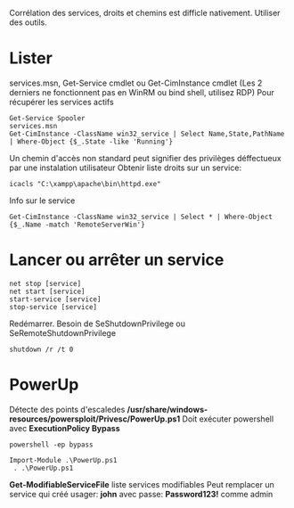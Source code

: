 Corrélation des services, droits et chemins est difficle nativement. Utiliser des outils.

# Lister
services.msn, Get-Service cmdlet ou Get-CimInstance cmdlet (Les 2 derniers ne fonctionnent pas en WinRM ou bind shell, utilisez RDP)
Pour récupérer les services actifs
~~~~~~~~~~~~~~~~~~~~~~~~~~~~~~~~~
Get-Service Spooler
services.msn
Get-CimInstance -ClassName win32_service | Select Name,State,PathName | Where-Object {$_.State -like 'Running'}
~~~~~~~~~~~~~~~~~~~~~~~~~~~~~~~~~
Un chemin d'accès non standard peut signifier des privilèges déffectueux par une instalation utilisateur
Obtenir liste droits sur un service:
~~~~~~~~~~~~~~~~~~~~~~~~~~~~~~~~~
icacls "C:\xampp\apache\bin\httpd.exe"
~~~~~~~~~~~~~~~~~~~~~~~~~~~~~~~~~
Info sur le service
~~~~~~~~~~~~~~~~~~~~~~~~~~~~~~~~~
Get-CimInstance -ClassName win32_service | Select * | Where-Object {$_.Name -match 'RemoteServerWin'}
~~~~~~~~~~~~~~~~~~~~~~~~~~~~~~~~~
# Lancer ou arrêter un service
~~~~~~~~~~~~~~~~~~~~~~~~~~~~~~~~~
net stop [service]
net start [service]
start-service [service]
stop-service [service]
~~~~~~~~~~~~~~~~~~~~~~~~~~~~~~~~~
Redémarrer. Besoin de SeShutdownPrivilege ou SeRemoteShutdownPrivilege
~~~~~~~~~~~~~~~~~~~~~~~~~~~~~~~~~
shutdown /r /t 0
~~~~~~~~~~~~~~~~~~~~~~~~~~~~~~~~~
# PowerUp
Détecte des points d'escaledes **/usr/share/windows-resources/powersploit/Privesc/PowerUp.ps1**
Doit exécuter powershell avec **ExecutionPolicy Bypass** 
~~~~~~~~~~~~~~~~~~~~~~~~~~~~~~~~~
powershell -ep bypass
~~~~~~~~~~~~~~~~~~~~~~~~~~~~~~~~~
~~~~~~~~~~~~~~~~~~~~~~~~~~~~~~~~~
Import-Module .\PowerUp.ps1
 . .\PowerUp.ps1
~~~~~~~~~~~~~~~~~~~~~~~~~~~~~~~~~
**Get-ModifiableServiceFile** liste services modifiables
Peut remplacer un service qui créé usager: **john** avec passe: **Password123!** comme admin